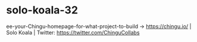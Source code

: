 # solo-koala-32
ee-your-Chingu-homepage-for-what-project-to-build -> https://chingu.io/ | Solo Koala | Twitter: https://twitter.com/ChinguCollabs
